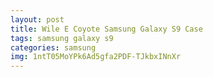 ```yaml
---
layout: post
title: Wile E Coyote Samsung Galaxy S9 Case
tags: samsung galaxy s9
categories: samsung
img: 1ntT05MoYPk6Ad5gfa2PDF-TJkbxINnXr
---
```

